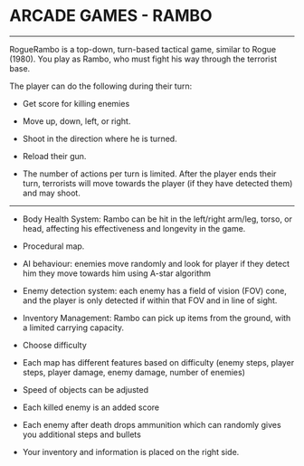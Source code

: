 # ARCADE GAMES - RAMBO
---
RogueRambo is a top-down, turn-based tactical game, similar to Rogue (1980). You play as Rambo, who must fight his way through the terrorist base.

The player can do the following during their turn:

- Get score for killing enemies

- Move up, down, left, or right.

- Shoot in the direction where he is turned.

- Reload their gun.

- The number of actions per turn is limited. After the player ends their turn, terrorists will move towards the player (if they have detected them) and may shoot.

---

- Body Health System: Rambo can be hit in the left/right arm/leg, torso, or head, affecting his effectiveness and longevity in the game.

- Procedural map. 

- AI behaviour: enemies move randomly and look for player if they detect him they move towards him using A-star algorithm

- Enemy detection system: each enemy has a field of vision (FOV) cone, and the player is only detected if within that FOV and in line of sight.

- Inventory Management: Rambo can pick up items from the ground, with a limited carrying capacity.

- Choose difficulty

- Each map has different features based on difficulty (enemy steps, player steps, player damage, enemy damage, number of enemies)

- Speed of objects can be adjusted

- Each killed enemy is an added score

- Each enemy after death drops ammunition which can randomly gives you additional steps and bullets

- Your inventory and information is placed on the right side. 



